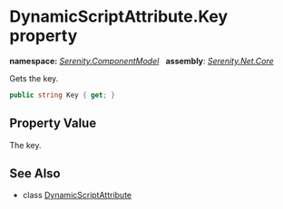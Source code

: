 # DynamicScriptAttribute.Key property
**namespace:** *[Serenity.ComponentModel](../../README.md#serenity.componentmodel-namespace)*   **assembly**: *[Serenity.Net.Core](../../README.md)*

Gets the key.

```csharp
public string Key { get; }
```

## Property Value

The key.

## See Also

* class [DynamicScriptAttribute](../DynamicScriptAttribute.md)